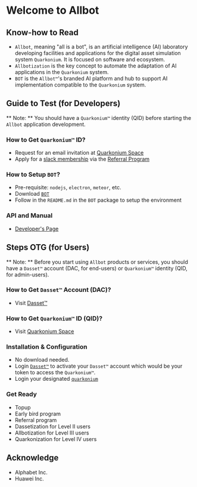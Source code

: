 # Welcome to Allbot

## Know-how to Read

* `Allbot`, meaning "all is a bot", is an artificial intelligence (AI) laboratory developing facilities and applications for the digital asset simulation system `Quarkonium`. It is focused on software and ecosystem.
* `Allbotization` is the key concept to automate the adaptation of AI applications in the `Quarkonium` system.
* `BOT` is the `Allbot™`'s branded AI platform and hub to support AI implementation compatible to the `Quarkonium` system.


## Guide to Test (for Developers)

** Note: **
You should have a `Quarkonium™` identity (QID) before starting the `Allbot` application development.

### How to Get `Quarkonium™` ID?
- Request for an email invitation at [Quarkonium Space]()
- Apply for a [slack membership]() via the [Referral Program]()

### How to Setup `BOT`?
- Pre-requisite: `nodejs`, `electron`, `meteor`, etc.
- Download [`BOT`]()
- Follow in the `README.md` in the `BOT` package to setup the environment

### API and Manual
- [Developer's Page]()

## Steps OTG (for Users)

** Note: **
Before you start using `Allbot` products or services, you should have a `Dasset™` account (DAC, for end-users) or `Quarkonium™` identity (QID, for admin-users).

### How to Get `Dasset™` Account (DAC)?
- Visit [Dasset™]()

### How to Get `Quarkonium™` ID (QID)?
- Visit [Quarkonium Space]()

### Installation & Configuration
- No download needed. 
- Login [`Dasset™`]() to activate your `Dasset™` account which would be your token to access the `Quarkonium™`.
- Login your designated [`quarkonium`]()

### Get Ready
- Topup
- Early bird program
- Referral program
- Dassetization for Level II users
- Allbotization for Level III users
- Quarkonization for Level IV users


## Acknowledge

- Alphabet Inc.
- Huawei Inc.

